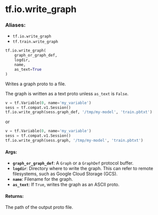 <div itemscope itemtype="http://developers.google.com/ReferenceObject">
<meta itemprop="name" content="tf.io.write_graph" />
<meta itemprop="path" content="Stable" />
</div>

# tf.io.write_graph

### Aliases:

* `tf.io.write_graph`
* `tf.train.write_graph`

``` python
tf.io.write_graph(
    graph_or_graph_def,
    logdir,
    name,
    as_text=True
)
```

Writes a graph proto to a file.

The graph is written as a text proto unless `as_text` is `False`.

```python
v = tf.Variable(0, name='my_variable')
sess = tf.compat.v1.Session()
tf.io.write_graph(sess.graph_def, '/tmp/my-model', 'train.pbtxt')
```

or

```python
v = tf.Variable(0, name='my_variable')
sess = tf.compat.v1.Session()
tf.io.write_graph(sess.graph, '/tmp/my-model', 'train.pbtxt')
```

#### Args:

* <b>`graph_or_graph_def`</b>: A `Graph` or a `GraphDef` protocol buffer.
* <b>`logdir`</b>: Directory where to write the graph. This can refer to remote
    filesystems, such as Google Cloud Storage (GCS).
* <b>`name`</b>: Filename for the graph.
* <b>`as_text`</b>: If `True`, writes the graph as an ASCII proto.


#### Returns:

The path of the output proto file.